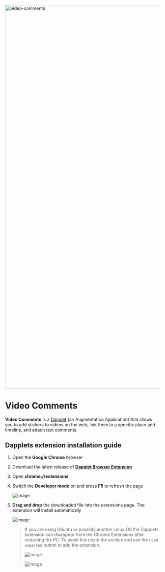 <img width="1245" alt="video-comments" src="https://user-images.githubusercontent.com/43613968/230373183-31bd3cab-2360-4b70-8c76-f1381c90c2da.png">

# Video Comments

**Video Comments** is a [Dapplet](https://dapplets.org) (an Augmentation Application) that allows you to add stickers to videos on the web, link them to a specific place and timeline, and attach text comments.

## Dapplets extension installation guide

1. Open the **Google Chrome** browser

2. Download the latest release of [**Dapplet Browser Extension**](https://github.com/dapplets/dapplet-extension)

3. Open **chrome://extensions**
4. Switch the **Developer mode** on and press **F5** to refresh the page

   ![image](https://user-images.githubusercontent.com/43613968/117107075-ad076580-ad89-11eb-9046-58dd1ede2868.png)

5. **Drag and drop** the downloaded file into the extensions page. The extension will install automatically

   ![image](https://user-images.githubusercontent.com/43613968/117132354-6cb8df00-adab-11eb-93bb-eb17b287e140.png)

   > If you are using Ubuntu or possibly another Linux OS the Dapplets extension can disappear from the Chrome Extensions after restarting the PC. To avoid this unzip the archive and use the `Load unpacked` button to add the extension.
   >
   > ![image](https://user-images.githubusercontent.com/43613968/118473499-b93cdc80-b712-11eb-8a1a-d3779e490e8c.png)
   >
   > ![image](https://user-images.githubusercontent.com/43613968/118473927-2ea8ad00-b713-11eb-9bbf-f2b7cb33a6bf.png)

